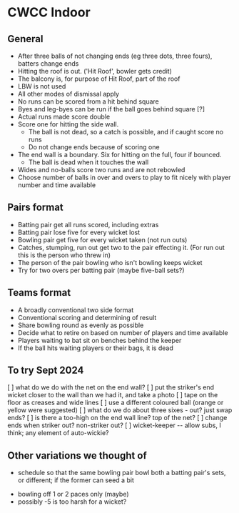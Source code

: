 # CWCC Indoor

## General
* After three balls of not changing ends (eg three dots, three fours), batters change ends
* Hitting the roof is out. ('Hit Roof', bowler gets credit)
* The balcony is, for purpose of Hit Roof, part of the roof
* LBW is not used
* All other modes of dismissal apply
* No runs can be scored from a hit behind square
* Byes and leg-byes can be run if the ball goes behind square [?]
* Actual runs made score double
* Score one for hitting the side wall. 
	* The ball is not dead, so a catch is possible, and if caught score no runs
	* Do not change ends because of scoring one
* The end wall is a boundary. Six for hitting on the full, four if bounced. 
	* The ball is dead when it touches the wall
* Wides and no-balls score two runs and are not rebowled
* Choose number of balls in over and overs to play to fit nicely with player number and time available

## Pairs format
* Batting pair get all runs scored, including extras
* Batting pair lose five for every wicket lost
* Bowling pair get five for every wicket taken (not run outs)
* Catches, stumping, run out get two to the pair effecting it. (For run out this is the person who threw in)
* The person of the pair bowling  who isn't bowling keeps wicket
* Try for two overs per batting pair (maybe five-ball sets?)

## Teams format
* A broadly conventional two side format
* Conventional scoring and determining of result
* Share bowling round as evenly as possible
* Decide what to retire on based on number of players and time available
* Players waiting to bat sit on benches behind the keeper
* If the ball hits waiting players or their bags, it is dead

## To try Sept 2024
[ ] what do we do with the net on the end wall?
[ ] put the striker's end wicket closer to the wall than we had it, and take a photo
[ ] tape on the floor as creases and wide lines
[ ] use a different coloured ball (orange or yellow were suggested)
[ ] what do we do about three sixes - out? just swap ends?
[ ] is there a too-high on the end wall line? top of the net?
[ ] change ends when striker out? non-striker out?
[ ] wicket-keeper -- allow subs, I think; any element of auto-wickie?

## Other variations we thought of
* schedule so that the same bowling pair bowl both a batting pair's sets, or different; if the former can seed a bit


- bowling off 1 or 2 paces only (maybe)
- possibly -5 is too harsh for a wicket?

